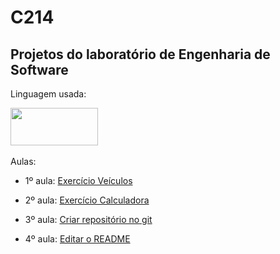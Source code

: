 # C214

## Projetos do laboratório de Engenharia de Software

Linguagem usada: 

<div>
  <img height="60" width="140" src="https://cdn.jsdelivr.net/gh/devicons/devicon/icons/javascript/javascript-plain.svg" />
<div/>

<br>
Aulas:

  - 1º aula: <a href="https://github.com/LeticiaCalixto/C214/tree/lab/Veiculo" target="_blank"> Exercício Veículos </a>
  
  - 2º aula: <a href="https://github.com/LeticiaCalixto/C214/tree/lab/Calculadora" target="_blank"> Exercício Calculadora </a>
  
  - 3º aula: <a href="https://github.com/LeticiaCalixto/C214/tree/lab" target="_blank"> Criar repositório no git </a>
  
  - 4º aula: <a href="https://github.com/LeticiaCalixto/C214/blob/main/README.md" target="_blank"> Editar o README </a>
